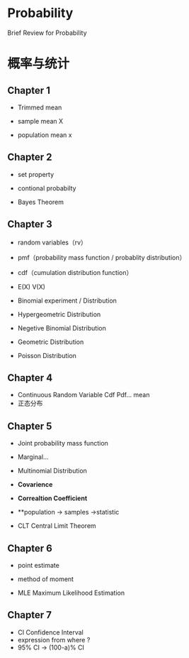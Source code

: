 Probability
===========

Brief Review for Probability

# 概率与统计
 
## Chapter 1

+ Trimmed mean

+ sample mean               X
+ population mean           x




## Chapter 2

+ set property

+ contional probabilty

+ Bayes Theorem

## Chapter 3

+ random variables（rv）

+ pmf（probability mass function / probablity distribution）
+ cdf（cumulation distribution function）

+ E(X) V(X)

+ Binomial experiment / Distribution
+ Hypergeometric Distribution
+ Negetive Binomial Distribution
+ Geometric Distribution
+ Poisson Distribution

## Chapter 4

+ Continuous Random Variable
     Cdf Pdf... 
	 mean
+ 正态分布

## Chapter 5

+ Joint probability mass function
+ Marginal...

+ Multinomial Distribution

+ **Covarience**
+ **Correaltion Coefficient**

+ **population -> samples ->statistic

+ CLT Central Limit Theorem

## Chapter 6

+ point estimate

+ method of moment

+ MLE Maximum Likelihood Estimation

## Chapter 7

+ CI Confidence Interval
+ expression from where ?
+ 95% CI -> (100-a)% CI
